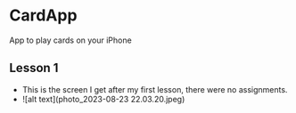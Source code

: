 # CardApp
App to play cards on your iPhone

## Lesson 1
 * This is the screen I get after my first lesson, there were no assignments.
 * ![alt text](photo_2023-08-23 22.03.20.jpeg)
